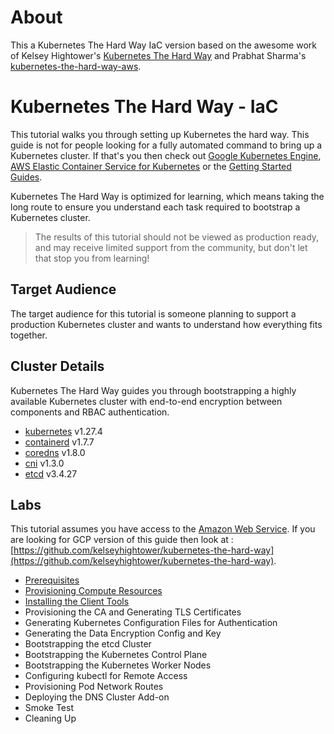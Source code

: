 # About

This a Kubernetes The Hard Way IaC version based on the awesome work of Kelsey Hightower's [Kubernetes The Hard Way](https://github.com/kelseyhightower/kubernetes-the-hard-way) and Prabhat Sharma's [kubernetes-the-hard-way-aws](https://github.com/prabhatsharma/kubernetes-the-hard-way-aws).


# Kubernetes The Hard Way - IaC

This tutorial walks you through setting up Kubernetes the hard way. This guide is not for people looking for a fully automated command to bring up a Kubernetes cluster. If that's you then check out [Google Kubernetes Engine](https://cloud.google.com/kubernetes-engine), [AWS Elastic Container Service for Kubernetes](https://aws.amazon.com/eks/) or the [Getting Started Guides](https://kubernetes.io/docs/setup).

Kubernetes The Hard Way is optimized for learning, which means taking the long route to ensure you understand each task required to bootstrap a Kubernetes cluster.

> The results of this tutorial should not be viewed as production ready, and may receive limited support from the community, but don't let that stop you from learning!

## Target Audience

The target audience for this tutorial is someone planning to support a production Kubernetes cluster and wants to understand how everything fits together.

## Cluster Details

Kubernetes The Hard Way guides you through bootstrapping a highly available Kubernetes cluster with end-to-end encryption between components and RBAC authentication.

* [kubernetes](https://github.com/kubernetes/kubernetes) v1.27.4
* [containerd](https://github.com/containerd/containerd) v1.7.7
* [coredns](https://github.com/coredns/coredns) v1.8.0
* [cni](https://github.com/containernetworking/cni) v1.3.0
* [etcd](https://github.com/etcd-io/etcd) v3.4.27

## Labs

This tutorial assumes you have access to the [Amazon Web Service](https://aws.amazon.com/). If you are looking for GCP version of this guide then look at : [https://github.com/kelseyhightower/kubernetes-the-hard-way](https://github.com/kelseyhightower/kubernetes-the-hard-way).

* [Prerequisites](docs/01-prerequisites.md)
* [Provisioning Compute Resources](docs/02-compute-resources.md)
* [Installing the Client Tools](docs/03-client-tools.md)
* Provisioning the CA and Generating TLS Certificates
* Generating Kubernetes Configuration Files for Authentication
* Generating the Data Encryption Config and Key
* Bootstrapping the etcd Cluster
* Bootstrapping the Kubernetes Control Plane
* Bootstrapping the Kubernetes Worker Nodes
* Configuring kubectl for Remote Access
* Provisioning Pod Network Routes
* Deploying the DNS Cluster Add-on
* Smoke Test
* Cleaning Up